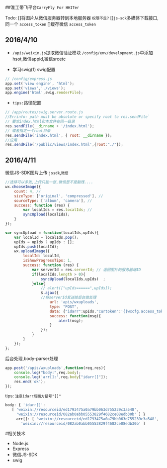 ##淮工带飞平台`CarryFly For HHITer`

Todo:
[]将图片从微信服务器转到本地服务器 `权限不足?`
[]`js-sdk`多媒体下载接口,同一个 `access_token`
[]缓存微信 `access_token`

2016/4/10
---
- `/apis/weixin.js`提取微信验证模块
  `/config/env/development.js`中添加 hsot,微信appid,微信srcetc

- 学习swig(1)
swig配置
```javascript
// /config/express.js
app.set('view engine', 'html');
app.set('views','./views');
app.engine('html',swig.renderFile);
```
- `tips:`路径配置
```javascript
// /app/routes/swig.server.route.js
//Errinfo: path must be absolute or specify root to res.sendFile`
// 要求index.html和本文件在同一目录
res.sendFile(__dirname + '/index.html');
// 或者指定一个root目录
res.sendFile('index.html', { root: __dirname });
//应用
res.sendFile('/public/views/index.html',{root:"./"});
```
2016/4/11
---
微信JS-SDK图片上传 `jssdk`,`微信`
```javascript
//选择可以多张,上传只能一张,微信是不是脑残....
wx.chooseImage({
    count: 4, // 
    sizeType: ['original', 'compressed'], // 
    sourceType: ['album', 'camera'], // 
    success: function (res) {
        var localIds = res.localIds; //
        syncUpload(localIds);
    }
});

var syncUpload = function(localIds,upIds){
    var localId = localIds.pop();
    upIds = upIds ? upIds : [];
    upIds.push(localId);
    wx.uploadImage({
        localId: localId,
        isShowProgressTips: 1,
        success: function (res) {
            var serverId = res.serverId; // 返回图片的服务器端ID
            if(localIds.length > 0){
                syncUpload(localIds,upIds)	;
            }else{
            	// alert(["upIds======",upIds]);
            	$.ajax({
            	//将serverId发送给后台做处理
            		url: 'apis/wxuploads',
            		type: "POST",
            		data: {"idarr":upIds,"curtoken":'{{wxcfg.access_token}}'},
            		success: function(msg){
            			alert(msg);
            		}
            	});
            }
        }
    });
};
```
后台处理,body-parser处理
```javascript
app.post('/apis/wxuploads',function(req,res){
	console.log("body:",req.body);
	console.log('arr[]:',req.body["idarr[]"]);
	res.end('ok');
});
```
tips: `注意idarr后面方括号"[]"`
```js
body: { 'idarr[]': 
   [ 'weixin://resourceid/ed1793475a0a79bb063d755239c3a548',
     'weixin://resourceid/082ab0abb05553829f4682ce08edb30b' ] }
     arr[]: [ 'weixin://resourceid/ed1793475a0a79bb063d755239c3a548',
       'weixin://resourceid/082ab0abb05553829f4682ce08edb30b' ]
```

#相关技术
 - Node.js 
 - Express
 - 微信JS-SDK
 - swig